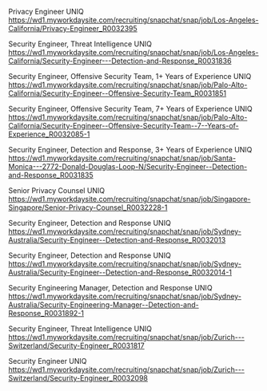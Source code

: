 Privacy Engineer UNIQ https://wd1.myworkdaysite.com/recruiting/snapchat/snap/job/Los-Angeles-California/Privacy-Engineer_R0032395

Security Engineer, Threat Intelligence UNIQ https://wd1.myworkdaysite.com/recruiting/snapchat/snap/job/Los-Angeles-California/Security-Engineer---Detection-and-Response_R0031836

Security Engineer, Offensive Security Team, 1+ Years of Experience UNIQ https://wd1.myworkdaysite.com/recruiting/snapchat/snap/job/Palo-Alto-California/Security-Engineer--Offensive-Security-Team_R0031851

Security Engineer, Offensive Security Team, 7+ Years of Experience UNIQ https://wd1.myworkdaysite.com/recruiting/snapchat/snap/job/Palo-Alto-California/Security-Engineer--Offensive-Security-Team--7--Years-of-Experience_R0032085-1

Security Engineer, Detection and Response, 3+ Years of Experience UNIQ https://wd1.myworkdaysite.com/recruiting/snapchat/snap/job/Santa-Monica---2772-Donald-Douglas-Loop-N/Security-Engineer--Detection-and-Response_R0031835

Senior Privacy Counsel UNIQ https://wd1.myworkdaysite.com/recruiting/snapchat/snap/job/Singapore-Singapore/Senior-Privacy-Counsel_R0032228-1

Security Engineer, Detection and Response UNIQ https://wd1.myworkdaysite.com/recruiting/snapchat/snap/job/Sydney-Australia/Security-Engineer--Detection-and-Response_R0032013

Security Engineer, Detection and Response UNIQ https://wd1.myworkdaysite.com/recruiting/snapchat/snap/job/Sydney-Australia/Security-Engineer--Detection-and-Response_R0032014-1

Security Engineering Manager, Detection and Response UNIQ https://wd1.myworkdaysite.com/recruiting/snapchat/snap/job/Sydney-Australia/Security-Engineering-Manager--Detection-and-Response_R0031892-1

Security Engineer, Threat Intelligence UNIQ https://wd1.myworkdaysite.com/recruiting/snapchat/snap/job/Zurich---Switzerland/Security-Engineer_R0031817

Security Engineer UNIQ https://wd1.myworkdaysite.com/recruiting/snapchat/snap/job/Zurich---Switzerland/Security-Engineer_R0032098

